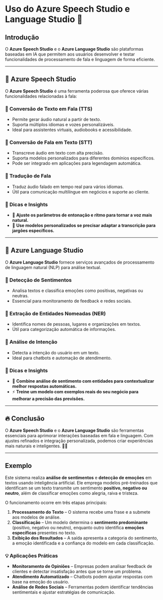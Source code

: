 # Uso do Azure Speech Studio e Language Studio 🚀

## Introdução
O **Azure Speech Studio** e o **Azure Language Studio** são plataformas baseadas em IA que permitem aos usuários desenvolver e testar funcionalidades de processamento de fala e linguagem de forma eficiente.

---

## 🌟 Azure Speech Studio
O **Azure Speech Studio** é uma ferramenta poderosa que oferece várias funcionalidades relacionadas à fala:

### 🔹 Conversão de Texto em Fala (TTS)
- Permite gerar áudio natural a partir de texto.
- Suporta múltiplos idiomas e vozes personalizáveis.
- Ideal para assistentes virtuais, audiobooks e acessibilidade.

### 🔹 Conversão de Fala em Texto (STT)
- Transcreve áudio em texto com alta precisão.
- Suporta modelos personalizados para diferentes domínios específicos.
- Pode ser integrado em aplicações para legendagem automática.

### 🔹 Tradução de Fala
- Traduz áudio falado em tempo real para vários idiomas.
- Útil para comunicação multilíngue em negócios e suporte ao cliente.

### 🔹 Dicas e Insights
- 🚀 **Ajuste os parâmetros de entonação e ritmo para tornar a voz mais natural.**
- 🎯 **Use modelos personalizados se precisar adaptar a transcrição para jargões específicos.**

---

## 🧠 Azure Language Studio
O **Azure Language Studio** fornece serviços avançados de processamento de linguagem natural (NLP) para análise textual.

### 🔹 Detecção de Sentimentos
- Analisa textos e classifica emoções como positivas, negativas ou neutras.
- Essencial para monitoramento de feedback e redes sociais.

### 🔹 Extração de Entidades Nomeadas (NER)
- Identifica nomes de pessoas, lugares e organizações em textos.
- Útil para categorização automática de informações.

### 🔹 Análise de Intenção
- Detecta a intenção do usuário em um texto.
- Ideal para chatbots e automação de atendimento.

### 🔹 Dicas e Insights
- 📌 **Combine análise de sentimento com entidades para contextualizar melhor respostas automáticas.**
- ⚡ **Treine um modelo com exemplos reais do seu negócio para melhorar a precisão das previsões.**

---

## 🔥 Conclusão
O **Azure Speech Studio** e o **Azure Language Studio** são ferramentas essenciais para aprimorar interações baseadas em fala e linguagem. Com ajustes refinados e integração personalizada, podemos criar experiências mais naturais e inteligentes. 🚀✨  

---

##  Exemplo
Este sistema realiza **análise de sentimentos** e **detecção de emoções** em textos usando inteligência artificial. Ele emprega modelos pré-treinados que identificam se um texto transmite um sentimento **positivo, negativo ou neutro**, além de classificar emoções como alegria, raiva e tristeza.

O funcionamento ocorre em três etapas principais:
1. **Processamento do Texto** – O sistema recebe uma frase e a submete aos modelos de análise.
2. **Classificação** – Um modelo determina o **sentimento predominante** (positivo, negativo ou neutro), enquanto outro identifica **emoções específicas** presentes no texto.
3. **Exibição dos Resultados** – A saída apresenta a categoria do sentimento, a emoção identificada e a confiança do modelo em cada classificação.

### 💡 Aplicações Práticas
- **Monitoramento de Opiniões** – Empresas podem analisar feedback de clientes e detectar insatisfação antes que se torne um problema.
- **Atendimento Automatizado** – Chatbots podem ajustar respostas com base na emoção do usuário.
- **Análise de Redes Sociais** – Ferramentas podem identificar tendências sentimentais e ajustar estratégias de comunicação.

